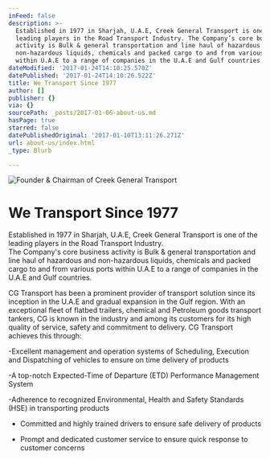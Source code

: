 ```yaml
---
inFeed: false
description: >-
  Established in 1977 in Sharjah, U.A.E, Creek General Transport is one of the
  leading players in the Road Transport Industry. The Company’s core business
  activity is Bulk & general transportation and line haul of hazardous and
  non-hazardous liquids, chemicals and packed cargo to and from various ports
  within U.A.E to a range of companies in the U.A.E and Gulf countries.
dateModified: '2017-01-24T14:10:25.570Z'
datePublished: '2017-01-24T14:10:26.522Z'
title: We Transport Since 1977
author: []
publisher: {}
via: {}
sourcePath: _posts/2017-01-06-about-us.md
hasPage: true
starred: false
datePublishedOriginal: '2017-01-10T13:11:26.271Z'
url: about-us/index.html
_type: Blurb

---
```

![Founder & Chairman of Creek General Transport](https://the-grid-user-content.s3-us-west-2.amazonaws.com/3a5b8839-8238-4fb4-8135-d036a596643b.png)

# We Transport Since 1977

Established in 1977 in Sharjah, U.A.E, Creek General Transport is one of the leading players in the Road Transport Industry.   
The Company's core business activity is Bulk & general transportation and line haul of hazardous and non-hazardous liquids, chemicals and packed cargo to and from various ports within U.A.E to a range of companies in the U.A.E and Gulf countries.

CG Transport has been a prominent provider of transport solution since its inception in the U.A.E and gradual expansion in the Gulf region. With an exceptional fleet of flatbed trailers, chemical and Petroleum goods transport tankers, CG is known in the industry and among its customers for its high quality of service, safety and commitment to delivery. CG Transport achieves this through:

-Excellent management and operation systems of Scheduling, Execution and Dispatching of vehicles to ensure on time delivery of products

-A top-notch Expected-Time of Departure (ETD) Performance Management System

-Adherence to recognized Environmental, Health and Safety Standards (HSE) in transporting products

- Committed and highly trained drivers to ensure safe delivery of products

- Prompt and dedicated customer service to ensure quick response to customer concerns